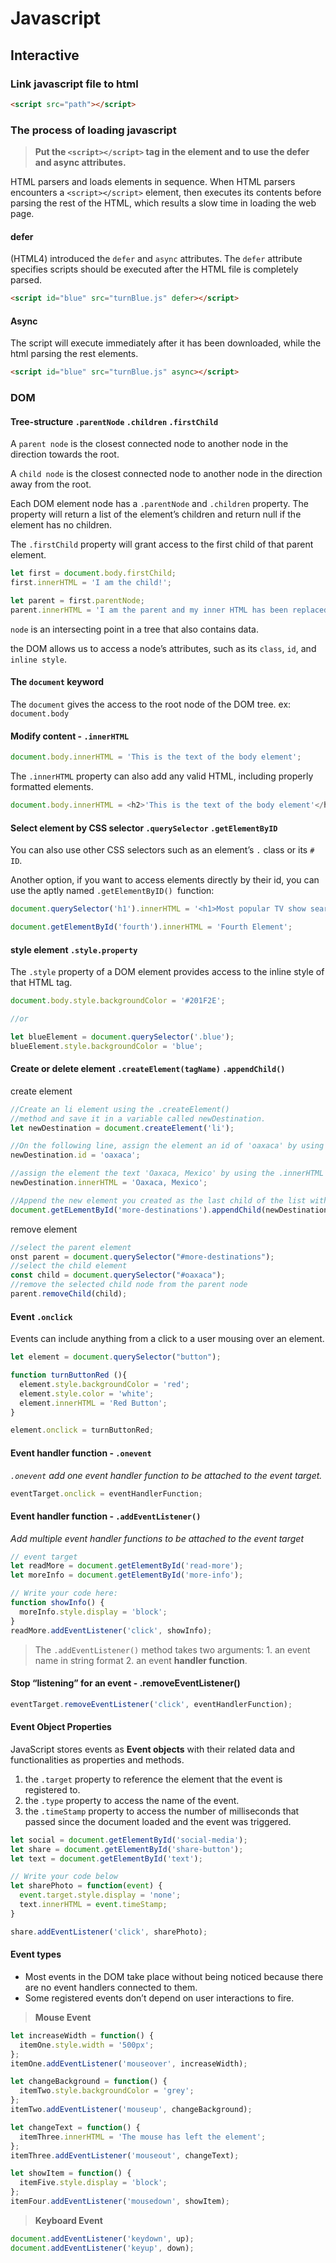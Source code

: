 # Javascript

## Interactive

### Link javascript file to html

```html
<script src="path"></script>
```

### The process of loading javascript

> **Put the `<script></script>` tag in the <head> element and to use the defer and async attributes.**

HTML parsers and loads elements in sequence.  When HTML parsers encounters a `<script></script>` element, then executes its contents before parsing the rest of the HTML, which results a slow time in loading the web page.

#### defer

(HTML4) introduced the `defer` and `async` attributes. The `defer` attribute specifies scripts should be executed after the HTML file is completely parsed.

```html
<script id="blue" src="turnBlue.js" defer></script>
```

#### Async

The script will execute immediately after it has been downloaded, while the html parsing the rest elements.

```html
<script id="blue" src="turnBlue.js" async></script>
```

### DOM

#### Tree-structure `.parentNode` `.children` `.firstChild`

A `parent node` is the closest connected node to another node in the direction towards the root.

A `child node` is the closest connected node to another node in the direction away from the root.

Each DOM element node has a `.parentNode` and `.children` property. The property will return a list of the element’s children and return null if the element has no children.

The `.firstChild` property will grant access to the first child of that parent element.

```javascript
let first = document.body.firstChild;
first.innerHTML = 'I am the child!';

let parent = first.parentNode;
parent.innerHTML = 'I am the parent and my inner HTML has been replaced!';
```

`node` is an intersecting point in a tree that also contains data.

the DOM allows us to access a node’s attributes, such as its `class`, `id`, and `inline style`.

#### The `document` keyword

The `document` gives the access to the root node of the DOM tree.
ex: `document.body`

#### Modify content - `.innerHTML`

```javascript
document.body.innerHTML = 'This is the text of the body element';
```

The `.innerHTML` property can also add any valid HTML, including properly formatted elements. 

```javascript
document.body.innerHTML = <h2>'This is the text of the body element'</h2>;
```

#### Select element by CSS selector `.querySelector` `.getElementByID`

You can also use other CSS selectors such as an element’s `.` class or its `# ID`.

Another option, if you want to access elements directly by their id, you can use the aptly named `.getElementByID() `function:

```javascript
document.querySelector('h1').innerHTML = '<h1>Most popular TV show searches in 2016</h1>'

document.getElementById('fourth').innerHTML = 'Fourth Element';
```

#### style element `.style.property`

The `.style` property of a DOM element provides access to the inline style of that HTML tag.

```javascript
document.body.style.backgroundColor = '#201F2E';

//or

let blueElement = document.querySelector('.blue');
blueElement.style.backgroundColor = 'blue';
```

#### Create or delete element `.createElement(tagName)` `.appendChild()`

create element

```javascript
//Create an li element using the .createElement() 
//method and save it in a variable called newDestination.
let newDestination = document.createElement('li');

//On the following line, assign the element an id of 'oaxaca' by using the id property on newDestination.
newDestination.id = 'oaxaca';

//assign the element the text 'Oaxaca, Mexico' by using the .innerHTML property on newDestination.
newDestination.innerHTML = 'Oaxaca, Mexico';

//Append the new element you created as the last child of the list with the ID more-destinations
document.getELementById('more-destinations').appendChild(newDestination);
```

remove element

```javascript
//select the parent element
onst parent = document.querySelector("#more-destinations");
//select the child element
const child = document.querySelector("#oaxaca");
//remove the selected child node from the parent node
parent.removeChild(child);
```

#### Event `.onclick`

Events can include anything from a click to a user mousing over an element.

```javascript
let element = document.querySelector("button");

function turnButtonRed (){
  element.style.backgroundColor = 'red';
  element.style.color = 'white';
  element.innerHTML = 'Red Button';
}

element.onclick = turnButtonRed;
```

#### Event handler function - `.onevent`

*`.onevent` add one event handler function to be attached to the event target.*

```Javascript
eventTarget.onclick = eventHandlerFunction;
```

#### Event handler function - `.addEventListener()`

*Add multiple event handler functions to be attached to the event target*

```javascript
// event target
let readMore = document.getElementById('read-more');
let moreInfo = document.getElementById('more-info');

// Write your code here:
function showInfo() {
  moreInfo.style.display = 'block';
}
readMore.addEventListener('click', showInfo);
```

> The `.addEventListener()` method takes two arguments: 
    1. an event name in string format 
    2. an event **handler function**. 

#### Stop “listening” for an event - .removeEventListener()

```javascript
eventTarget.removeEventListener('click', eventHandlerFunction);
```

#### Event Object Properties

JavaScript stores events as **Event objects** with their related data and functionalities as properties and methods.

1. the `.target` property to reference the element that the event is registered to.
1. the `.type` property to access the name of the event.
1. the `.timeStamp` property to access the number of milliseconds that passed since the document loaded and the event was triggered.

```javascript
let social = document.getElementById('social-media');
let share = document.getElementById('share-button');
let text = document.getElementById('text');

// Write your code below
let sharePhoto = function(event) {
  event.target.style.display = 'none';
  text.innerHTML = event.timeStamp;
}

share.addEventListener('click', sharePhoto);
```

#### Event types

- Most events in the DOM take place without being noticed because there are no event handlers connected to them.
- Some registered events don’t depend on user interactions to fire. 

> **Mouse Event**

```javascript
let increaseWidth = function() {
  itemOne.style.width = '500px';
};
itemOne.addEventListener('mouseover', increaseWidth);

let changeBackground = function() {
  itemTwo.style.backgroundColor = 'grey';
};
itemTwo.addEventListener('mouseup', changeBackground);

let changeText = function() {
  itemThree.innerHTML = 'The mouse has left the element';
};
itemThree.addEventListener('mouseout', changeText);

let showItem = function() {
  itemFive.style.display = 'block';
};
itemFour.addEventListener('mousedown', showItem);
```

> **Keyboard Event**

```javascript
document.addEventListener('keydown', up);
document.addEventListener('keyup', down);
```